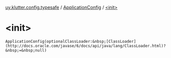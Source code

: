 [uy.klutter.config.typesafe](../index.md) / [ApplicationConfig](index.md) / [&lt;init&gt;](.)


# &lt;init&gt;
`ApplicationConfig(optionalClassLoader:&nbsp;[ClassLoader](http://docs.oracle.com/javase/6/docs/api/java/lang/ClassLoader.html)?&nbsp;=&nbsp;null)`


